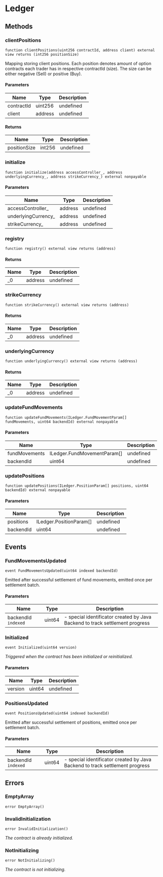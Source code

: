 # Ledger









## Methods

### clientPositions

```solidity
function clientPositions(uint256 contractId, address client) external view returns (int256 positionSize)
```

Mapping storing client positions. Each position denotes amount of option contracts each trader has in respective contractId (size). The size can be either negative (Sell) or positive (Buy).



#### Parameters

| Name | Type | Description |
|---|---|---|
| contractId | uint256 | undefined |
| client | address | undefined |

#### Returns

| Name | Type | Description |
|---|---|---|
| positionSize | int256 | undefined |

### initialize

```solidity
function initialize(address accessController_, address underlyingCurrency_, address strikeCurrency_) external nonpayable
```





#### Parameters

| Name | Type | Description |
|---|---|---|
| accessController_ | address | undefined |
| underlyingCurrency_ | address | undefined |
| strikeCurrency_ | address | undefined |

### registry

```solidity
function registry() external view returns (address)
```






#### Returns

| Name | Type | Description |
|---|---|---|
| _0 | address | undefined |

### strikeCurrency

```solidity
function strikeCurrency() external view returns (address)
```






#### Returns

| Name | Type | Description |
|---|---|---|
| _0 | address | undefined |

### underlyingCurrency

```solidity
function underlyingCurrency() external view returns (address)
```






#### Returns

| Name | Type | Description |
|---|---|---|
| _0 | address | undefined |

### updateFundMovements

```solidity
function updateFundMovements(ILedger.FundMovementParam[] fundMovements, uint64 backendId) external nonpayable
```





#### Parameters

| Name | Type | Description |
|---|---|---|
| fundMovements | ILedger.FundMovementParam[] | undefined |
| backendId | uint64 | undefined |

### updatePositions

```solidity
function updatePositions(ILedger.PositionParam[] positions, uint64 backendId) external nonpayable
```





#### Parameters

| Name | Type | Description |
|---|---|---|
| positions | ILedger.PositionParam[] | undefined |
| backendId | uint64 | undefined |



## Events

### FundMovementsUpdated

```solidity
event FundMovementsUpdated(uint64 indexed backendId)
```

Emitted after successful settlement of fund movements, emitted once per settlement batch.



#### Parameters

| Name | Type | Description |
|---|---|---|
| backendId `indexed` | uint64 | - special identificator created by Java Backend to track settlement progress |

### Initialized

```solidity
event Initialized(uint64 version)
```



*Triggered when the contract has been initialized or reinitialized.*

#### Parameters

| Name | Type | Description |
|---|---|---|
| version  | uint64 | undefined |

### PositionsUpdated

```solidity
event PositionsUpdated(uint64 indexed backendId)
```

Emitted after successful settlement of positions, emitted once per settlement batch.



#### Parameters

| Name | Type | Description |
|---|---|---|
| backendId `indexed` | uint64 | - special identificator created by Java Backend to track settlement progress |



## Errors

### EmptyArray

```solidity
error EmptyArray()
```






### InvalidInitialization

```solidity
error InvalidInitialization()
```



*The contract is already initialized.*


### NotInitializing

```solidity
error NotInitializing()
```



*The contract is not initializing.*



